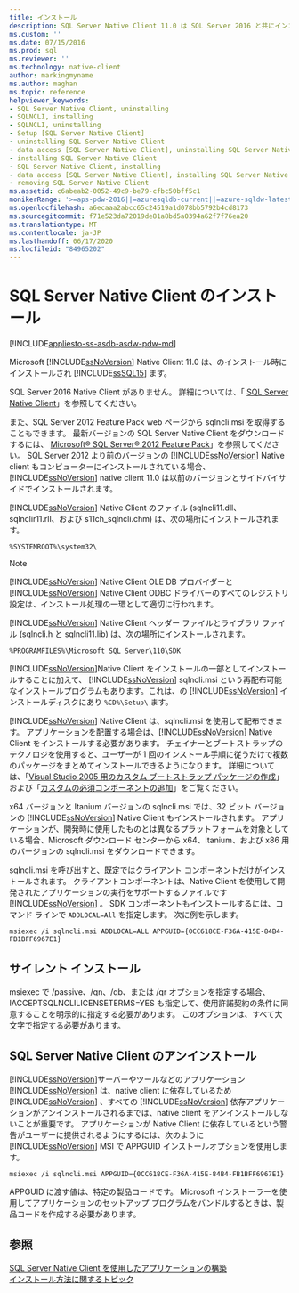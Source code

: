 ```yaml
---
title: インストール
description: SQL Server Native Client 11.0 は SQL Server 2016 と共にインストールされます。 コンポーネントがインストールされている場所について説明します。 再配布可能なインストールプログラムもあります。
ms.custom: ''
ms.date: 07/15/2016
ms.prod: sql
ms.reviewer: ''
ms.technology: native-client
author: markingmyname
ms.author: maghan
ms.topic: reference
helpviewer_keywords:
- SQL Server Native Client, uninstalling
- SQLNCLI, installing
- SQLNCLI, uninstalling
- Setup [SQL Server Native Client]
- uninstalling SQL Server Native Client
- data access [SQL Server Native Client], uninstalling SQL Server Native Client
- installing SQL Server Native Client
- SQL Server Native Client, installing
- data access [SQL Server Native Client], installing SQL Server Native Client
- removing SQL Server Native Client
ms.assetid: c6abeab2-0052-49c9-be79-cfbc50bff5c1
monikerRange: '>=aps-pdw-2016||=azuresqldb-current||=azure-sqldw-latest||>=sql-server-2016||=sqlallproducts-allversions||>=sql-server-linux-2017||=azuresqldb-mi-current'
ms.openlocfilehash: a6ecaaa2abcc65c24519a1d078bb5792b4cd8173
ms.sourcegitcommit: f71e523da72019de81a8bd5a0394a62f7f76ea20
ms.translationtype: MT
ms.contentlocale: ja-JP
ms.lasthandoff: 06/17/2020
ms.locfileid: "84965202"
---
```

# <a name="installing-sql-server-native-client"></a>SQL Server Native Client のインストール
[!INCLUDE[appliesto-ss-asdb-asdw-pdw-md](../../../includes/appliesto-ss-asdb-asdw-pdw-md.md)]


  Microsoft [!INCLUDE[ssNoVersion](../../../includes/ssnoversion-md.md)] Native Client 11.0 は、のインストール時にインストールされ [!INCLUDE[ssSQL15](../../../includes/sssql15-md.md)] ます。 
 
 SQL Server 2016 Native Client がありません。 詳細については、「 [SQL Server Native Client](../../../relational-databases/native-client/sql-server-native-client.md)」を参照してください。 
 
また、SQL Server 2012 Feature Pack web ページから sqlncli.msi を取得することもできます。 最新バージョンの SQL Server Native Client をダウンロードするには、 [Microsoft® SQL Server® 2012 Feature Pack](https://www.microsoft.com/download/confirmation.aspx?id=29065)」を参照してください。 SQL Server 2012 より前のバージョンの [!INCLUDE[ssNoVersion](../../../includes/ssnoversion-md.md)] Native client もコンピューターにインストールされている場合、 [!INCLUDE[ssNoVersion](../../../includes/ssnoversion-md.md)] native client 11.0 は以前のバージョンとサイドバイサイドでインストールされます。  
  
 [!INCLUDE[ssNoVersion](../../../includes/ssnoversion-md.md)] Native Client のファイル (sqlncli11.dll、sqlnclir11.rll、および s11ch_sqlncli.chm) は、次の場所にインストールされます。  
  
 `%SYSTEMROOT%\system32\`  
  
> [!NOTE]  
>  [!INCLUDE[ssNoVersion](../../../includes/ssnoversion-md.md)] Native Client OLE DB プロバイダーと [!INCLUDE[ssNoVersion](../../../includes/ssnoversion-md.md)] Native Client ODBC ドライバーのすべてのレジストリ設定は、インストール処理の一環として適切に行われます。  
  
 [!INCLUDE[ssNoVersion](../../../includes/ssnoversion-md.md)] Native Client ヘッダー ファイルとライブラリ ファイル (sqlncli.h と sqlncli11.lib) は、次の場所にインストールされます。  
  
 `%PROGRAMFILES%\Microsoft SQL Server\110\SDK`  
  
 [!INCLUDE[ssNoVersion](../../../includes/ssnoversion-md.md)]Native Client をインストールの一部としてインストールすることに加えて、 [!INCLUDE[ssNoVersion](../../../includes/ssnoversion-md.md)] sqlncli.msi という再配布可能なインストールプログラムもあります。これは、の [!INCLUDE[ssNoVersion](../../../includes/ssnoversion-md.md)] インストールディスクにあり `%CD%\Setup\` ます。  
  
 [!INCLUDE[ssNoVersion](../../../includes/ssnoversion-md.md)] Native Client は、sqlncli.msi を使用して配布できます。 アプリケーションを配置する場合は、[!INCLUDE[ssNoVersion](../../../includes/ssnoversion-md.md)] Native Client をインストールする必要があります。 チェイナーとブートストラップのテクノロジを使用すると、ユーザーが 1 回のインストール手順に従うだけで複数のパッケージをまとめてインストールできるようになります。 詳細については、「[Visual Studio 2005 用のカスタム ブートストラップ パッケージの作成](https://go.microsoft.com/fwlink/?LinkId=115667)」および「[カスタムの必須コンポーネントの追加](https://go.microsoft.com/fwlink/?LinkId=115668)」をご覧ください。  
  
 x64 バージョンと Itanium バージョンの sqlncli.msi では、32 ビット バージョンの [!INCLUDE[ssNoVersion](../../../includes/ssnoversion-md.md)] Native Client もインストールされます。 アプリケーションが、開発時に使用したものとは異なるプラットフォームを対象としている場合、Microsoft ダウンロード センターから x64、Itanium、および x86 用のバージョンの sqlncli.msi をダウンロードできます。  
  
 sqlncli.msi を呼び出すと、既定ではクライアント コンポーネントだけがインストールされます。 クライアントコンポーネントは、Native Client を使用して開発されたアプリケーションの実行をサポートするファイルです [!INCLUDE[ssNoVersion](../../../includes/ssnoversion-md.md)] 。 SDK コンポーネントもインストールするには、コマンド ラインで `ADDLOCAL=All` を指定します。 次に例を示します。  
  
 `msiexec /i sqlncli.msi ADDLOCAL=ALL APPGUID={0CC618CE-F36A-415E-84B4-FB1BFF6967E1}`  
  
## <a name="silent-install"></a>サイレント インストール  
 msiexec で /passive、/qn、/qb、または /qr オプションを指定する場合、IACCEPTSQLNCLILICENSETERMS=YES も指定して、使用許諾契約の条件に同意することを明示的に指定する必要があります。 このオプションは、すべて大文字で指定する必要があります。  
  
## <a name="uninstalling-sql-server-native-client"></a>SQL Server Native Client のアンインストール  
 [!INCLUDE[ssNoVersion](../../../includes/ssnoversion-md.md)]サーバーやツールなどのアプリケーション [!INCLUDE[ssNoVersion](../../../includes/ssnoversion-md.md)] は、native client に依存しているため [!INCLUDE[ssNoVersion](../../../includes/ssnoversion-md.md)] 、すべての [!INCLUDE[ssNoVersion](../../../includes/ssnoversion-md.md)] 依存アプリケーションがアンインストールされるまでは、native client をアンインストールしないことが重要です。 アプリケーションが Native Client に依存しているという警告がユーザーに提供されるようにするには、次のように [!INCLUDE[ssNoVersion](../../../includes/ssnoversion-md.md)] MSI で APPGUID インストールオプションを使用します。  
  
 `msiexec /i sqlncli.msi APPGUID={0CC618CE-F36A-415E-84B4-FB1BFF6967E1}`  
  
 APPGUID に渡す値は、特定の製品コードです。 Microsoft インストーラーを使用してアプリケーションのセットアップ プログラムをバンドルするときは、製品コードを作成する必要があります。  
  
## <a name="see-also"></a>参照  
 [SQL Server Native Client を使用したアプリケーションの構築](../../../relational-databases/native-client/applications/installing-sql-server-native-client.md)   
 [インストール方法に関するトピック](https://msdn.microsoft.com/library/59de41e7-557f-462a-8914-53ec35496baa)  
  
  
